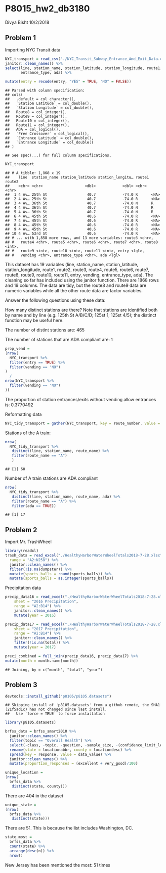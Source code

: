 P8015\_hw2\_db3180
================
Divya Bisht
10/2/2018

Problem 1
---------

Importing NYC Transit data

``` r
NYC_transport = read_csv("./NYC_Transit_Subway_Entrance_And_Exit_Data.csv") %>%
janitor::clean_names() %>% 
select(line, station_name, station_latitude, station_longitude, route1, route2, route3, route4, route5, route6, route7, route8, route9, route10, route11, entry, vending,       
       entrance_type, ada) %>%

mutate(entry = recode(entry, "YES" = TRUE, "NO" = FALSE))
```

    ## Parsed with column specification:
    ## cols(
    ##   .default = col_character(),
    ##   `Station Latitude` = col_double(),
    ##   `Station Longitude` = col_double(),
    ##   Route8 = col_integer(),
    ##   Route9 = col_integer(),
    ##   Route10 = col_integer(),
    ##   Route11 = col_integer(),
    ##   ADA = col_logical(),
    ##   `Free Crossover` = col_logical(),
    ##   `Entrance Latitude` = col_double(),
    ##   `Entrance Longitude` = col_double()
    ## )

    ## See spec(...) for full column specifications.

``` r
NYC_transport
```

    ## # A tibble: 1,868 x 19
    ##    line  station_name station_latitude station_longitu… route1 route2
    ##    <chr> <chr>                   <dbl>            <dbl> <chr>  <chr> 
    ##  1 4 Av… 25th St                  40.7            -74.0 R      <NA>  
    ##  2 4 Av… 25th St                  40.7            -74.0 R      <NA>  
    ##  3 4 Av… 36th St                  40.7            -74.0 N      R     
    ##  4 4 Av… 36th St                  40.7            -74.0 N      R     
    ##  5 4 Av… 36th St                  40.7            -74.0 N      R     
    ##  6 4 Av… 45th St                  40.6            -74.0 R      <NA>  
    ##  7 4 Av… 45th St                  40.6            -74.0 R      <NA>  
    ##  8 4 Av… 45th St                  40.6            -74.0 R      <NA>  
    ##  9 4 Av… 45th St                  40.6            -74.0 R      <NA>  
    ## 10 4 Av… 53rd St                  40.6            -74.0 R      <NA>  
    ## # ... with 1,858 more rows, and 13 more variables: route3 <chr>,
    ## #   route4 <chr>, route5 <chr>, route6 <chr>, route7 <chr>, route8 <int>,
    ## #   route9 <int>, route10 <int>, route11 <int>, entry <lgl>,
    ## #   vending <chr>, entrance_type <chr>, ada <lgl>

This dataset has 19 variables (line, station\_name, station\_latitude, station\_longitude, route1, route2, route3, route4, route5, route6, route7, route8, route9, route10, route11, entry, vending, entrance\_type, ada). The cleaning so far has included using the janitor function. There are 1868 rows and 19 columns. The data are tidy, but the route8 and route9 data are numeric variables while all the other route data are factor variables.

Answer the following questions using these data:

How many distinct stations are there? Note that stations are identified both by name and by line (e.g. 125th St A/B/C/D; 125st 1; 125st 4/5); the distinct function may be useful here.

The number of distint stations are: 465

The number of stations that are ADA compliant are: 1

``` r
prop_vend = 
(nrow(
  NYC_transport %>% 
  filter(entry == TRUE) %>%
  filter(vending == "NO")
)
  /
nrow(NYC_transport %>% 
  filter(vending == "NO")
))
```

The proportion of station entrances/exits without vending allow entrances is: 0.3770492

Reformatting data

``` r
NYC_tidy_transport = gather(NYC_transport, key = route_number, value = route_name, route1:route11)
```

Stations of the A train:

``` r
nrow(
  NYC_tidy_transport %>%
   distinct(line, station_name, route_name) %>% 
   filter(route_name == "A")
   )
```

    ## [1] 60

Number of A train stations are ADA compliant

``` r
nrow(
  NYC_tidy_transport %>%
   distinct(line, station_name, route_name, ada) %>% 
   filter(route_name == "A") %>%
   filter(ada == TRUE))
```

    ## [1] 17

Problem 2
---------

Import Mr. TrashWheel

``` r
library(readxl)
trash_data = read_excel("./HealthyHarborWaterWheelTotals2018-7-28.xlsx", sheet =  "Mr. Trash Wheel", 
  range = "A2:N258") %>%
  janitor::clean_names() %>%
  filter(!is.na(dumpster)) %>%
  mutate(sports_balls = round(sports_balls)) %>%
  mutate(sports_balls = as.integer(sports_balls))
```

Precipitation data

``` r
precip_data16 = read_excel("./HealthyHarborWaterWheelTotals2018-7-28.xlsx", 
    sheet = "2016 Precipitation", 
    range = "A2:B14") %>%
    janitor::clean_names() %>% 
    mutate(year = 2016)

precip_data17 = read_excel("./HealthyHarborWaterWheelTotals2018-7-28.xlsx", 
    sheet = "2017 Precipitation", 
    range = "A2:B14") %>%
    janitor::clean_names() %>% 
    filter(!is.na(total)) %>%
    mutate(year = 2017)

preci_combined = full_join(precip_data16, precip_data17) %>%
mutate(month = month.name[month])
```

    ## Joining, by = c("month", "total", "year")

Problem 3
---------

``` r
devtools::install_github("p8105/p8105.datasets")
```

    ## Skipping install of 'p8105.datasets' from a github remote, the SHA1 (21f5ad1c) has not changed since last install.
    ##   Use `force = TRUE` to force installation

``` r
library(p8105.datasets)

brfss_data = brfss_smart2010 %>%
  janitor::clean_names() %>%
  filter(topic == "Overall Health") %>% 
  select(-class, -topic, -question, -sample_size, -(confidence_limit_low:geo_location)) %>%
  rename(state = locationabbr, county = locationdesc) %>%
  spread(key = response, value = data_value) %>%
  janitor::clean_names() %>%
  mutate(proportion_responses = (excellent + very_good)/100)
```

``` r
unique_location = 
(nrow(
  brfss_data %>%
   distinct(state, county)))
```

There are 404 in the dataset

``` r
unique_state = 
(nrow(
  brfss_data %>%
   distinct(state)))
```

There are 51. This is because the list includes Washington, DC.

``` r
state_most = 
  brfss_data %>%
  count(state) %>%
  arrange(desc(n)) %>% 
  nrow()
```

New Jersey has been mentioned the most: 51 times
